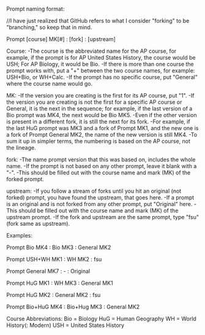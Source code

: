 Prompt naming format:

//I have just realized that GitHub refers to what I consider "forking" to be "branching," so keep that in mind.

Prompt [course] MK[#] : [fork] : [upstream]

Course: 
  -The course is the abbreviated name for the AP course, for example, if the prompt is for AP United States History, the course would be USH; For AP Biology, it would be Bio.
  -If there is more than one course the prompt works with, put a "+" between the two course names, for example: USH+Bio, or WH+Calc.
  -If the prompt has no specific course, put "General" where the course name would go.

MK:
  -If the version you are creating is the first for its AP course, put "1".
  -If the version you are creating is not the first for a specific AP course or General, it is the next in the sequence; for example, if the last version of a Bio prompt was MK4, the next would be Bio MK5.
  -Even if the other version is present in a different fork, it is still the next for its fork.
  -For example, if the last HuG prompt was MK3 and a fork of Prompt MK1, and the new one is a fork of Prompt General MK2, the name of the new version is still MK4.
  -To sum it up in simpler terms, the numbering is based on the AP course, not the lineage.

fork:
  -The name prompt version that this was based on, includes the whole name.
  -If the prompt is not based on any other prompt, leave it blank with a "-".
  -This should be filled out with the course name and mark (MK) of the forked prompt.

upstream:
  -If you follow a stream of forks until you hit an original (not forked) prompt, you have found the upstream, that goes here.
  -If a prompt is an original and is not forked from any other prompt, put "Original" here.
  -This should be filled out with the course name and mark (MK) of the upstream prompt.
  -If the fork and upstream are the same prompt, type "fsu" (fork same as upstream).


Examples:

Prompt Bio MK4 : Bio MK3 : General MK2

Prompt USH+WH MK1 : WH MK2 : fsu

Prompt General MK7 : - : Original

Prompt HuG MK1 : WH MK3 : General MK1

Prompt HuG MK2 : General MK2 : fsu

Prompt Bio+HuG MK4 : Bio+Hug MK3 : General MK2


Course Abbreviations:
Bio = Biology
HuG = Human Geography
WH = World History(: Modern)
USH = United States History
